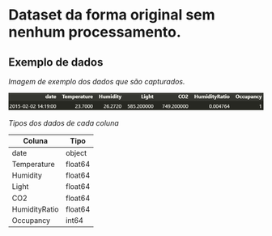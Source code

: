 # Dataset da forma original sem nenhum processamento.

## Exemplo de dados
_Imagem de exemplo dos dados que são capturados._

![Exemplo dos dados](../../Docs/Data_Report/data_example.png)

_Tipos dos dados de cada coluna_

| Coluna        | Tipo         |
|---------------|--------------|
| date          | object       |
| Temperature   | float64      |
| Humidity      | float64      |
| Light         | float64      |
| CO2           | float64      |
| HumidityRatio | float64      |
| Occupancy     | int64        |